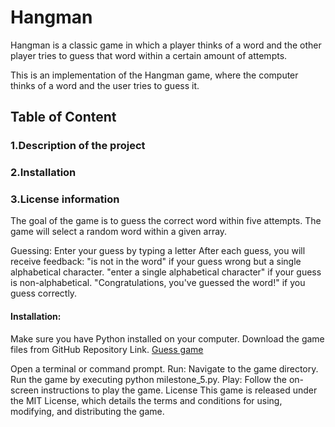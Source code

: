 # Hangman
Hangman is a classic game in which a player thinks of a word and the other player tries to guess that word within a certain amount of attempts.

This is an implementation of the Hangman game, where the computer thinks of a word and the user tries to guess it.

## Table of Content
### 1.Description of the project
### 2.Installation
### 3.License information


 The goal of the game is to guess the correct word within five attempts.
 The game will select a random word within a given array.

Guessing:
Enter your guess by typing a letter 
After each guess, you will receive feedback:
"is not in the word" if your guess wrong but  a single alphabetical character.
"enter a single alphabetical character" if your guess is non-alphabetical.
"Congratulations, you've guessed the word!" if you guess correctly.

#### Installation:
Make sure you have Python installed on your computer.
Download the game files from GitHub Repository Link.
[Guess game](https://github.com/deejay80/hangman.git)

Open a terminal or command prompt.
Run:
Navigate to the game directory.
Run the game by executing python milestone_5.py.
Play:
Follow the on-screen instructions to play the game.
License
This game is released under the MIT License, which details the terms and conditions for using, modifying, and distributing the game.

